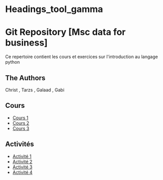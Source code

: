 # Headings_tool_gamma
# Git Repository  [Msc data for business] 

Ce repertoire contient les cours et exercices sur l'introduction au langage python 

## The Authors

Christ , Tarzs , Galaad , Gabi 

## Cours

* [Cours 1](Ccours/Introduction_Python_1.ipynb)
* [Cours 2](cours/Introduction_Python_2.ipynb)
* [Cours 3](cours/Introduction_Python_3.ipynb)
  

## Activités


* [Activité 1](activites/Introduction_Python_1_Activite.ipynb)
* [Activité 2](activites/Introduction_Python_2_Activite.ipynb)
* [Activité 3](activites/Introduction_Python_3_Activite.ipynb)
* [Activité 4](activites/Homework.py)
